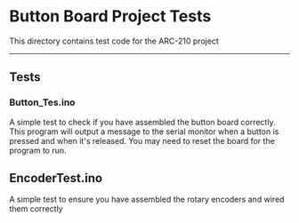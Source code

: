 # Button Board Project Tests

This directory contains test code for the ARC-210 project

---

## Tests

### Button_Tes.ino
A simple test to check if you have assembled the button board correctly. This program will output a message to the serial monitor when a button is pressed and when it's released. You may need to reset the board for the program to run.

## EncoderTest.ino
A simple test to ensure you have assembled the rotary encoders and wired them correctly